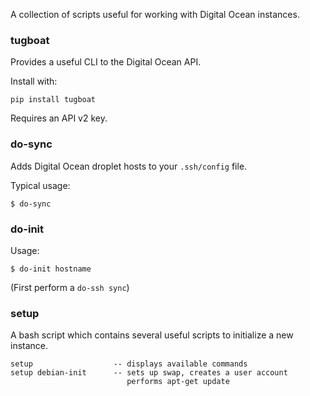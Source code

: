 A collection of scripts useful for working with Digital Ocean instances.

### tugboat

Provides a useful CLI to the Digital Ocean API.

Install with:

    pip install tugboat

Requires an API v2 key.

### do-sync

Adds Digital Ocean droplet hosts to your `.ssh/config` file.

Typical usage:

    $ do-sync

### do-init

Usage:

    $ do-init hostname

(First perform a `do-ssh sync`)

### setup

A bash script which contains several useful scripts to initialize
a new instance.

    setup                  -- displays available commands
    setup debian-init      -- sets up swap, creates a user account
                              performs apt-get update

